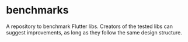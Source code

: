 # benchmarks
A repository to benchmark Flutter libs.
Creators of the tested libs can suggest improvements, as long as they follow the same design structure.
